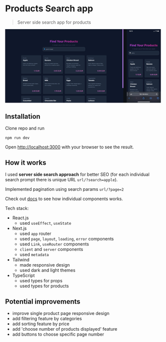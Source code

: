# Products Search app

> Server side search app for products

![alt text](https://github.com/AndreyPerunov/products-search/blob/main/docs/dark-theme.png "Screenshot of a dark theme")

## Installation

Clone repo and run

```
npm run dev
```

Open [http://localhost:3000](http://localhost:3000) with your browser to see the result.

## How it works

I used **server side search approach** for better SEO (for each individual search prompt there is unique URL `url/?search=apple`).

Implemented pagination using search params `url/?page=2`

Check out [docs](/docs) to see how individual components works.

Tech stack:

- React.js
  - used `useEffect`, `useState`
- Next.js
  - used `app` router
  - used `page`, `layout`, `loading`, `error` components
  - used `Link`, `useRouter` components
  - `client` and `server` components
  - used `metadata`
- Tailwind
  - made responsive design
  - used dark and light themes
- TypeScript
  - used types for props
  - used types for products

## Potential improvements

- improve single product page responsive design
- add filtering feature by categories
- add sorting feature by price
- add 'choose number of products displayed' feature
- add buttons to choose specific page number
